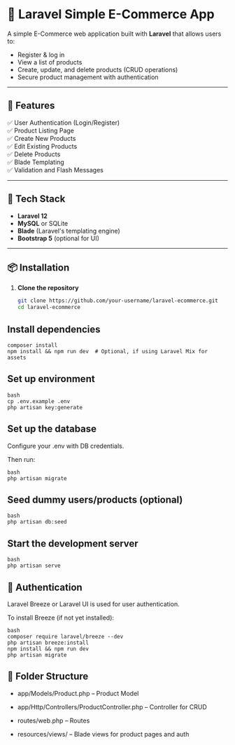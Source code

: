 # 🛒 Laravel Simple E-Commerce App

A simple E-Commerce web application built with **Laravel** that allows users to:

- Register & log in
- View a list of products
- Create, update, and delete products (CRUD operations)
- Secure product management with authentication

---

## 🚀 Features

✅ User Authentication (Login/Register)  
✅ Product Listing Page  
✅ Create New Products  
✅ Edit Existing Products  
✅ Delete Products  
✅ Blade Templating  
✅ Validation and Flash Messages  

---

## 🧰 Tech Stack

- **Laravel 12**
- **MySQL** or SQLite
- **Blade** (Laravel's templating engine)
- **Bootstrap 5** (optional for UI)

---

## 📦 Installation

1. **Clone the repository**
   ```bash
   git clone https://github.com/your-username/laravel-ecommerce.git
   cd laravel-ecommerce
## Install dependencies
```
composer install
npm install && npm run dev  # Optional, if using Laravel Mix for assets
```

## Set up environment
```
bash
cp .env.example .env
php artisan key:generate
```

## Set up the database

Configure your .env with DB credentials.

Then run:
```
bash
php artisan migrate
```

## Seed dummy users/products (optional)
```
bash
php artisan db:seed
```

## Start the development server
```
bash
php artisan serve
```

## 🔐 Authentication
Laravel Breeze or Laravel UI is used for user authentication.

To install Breeze (if not yet installed):
```
bash
composer require laravel/breeze --dev
php artisan breeze:install
npm install && npm run dev
php artisan migrate
```

## 📁 Folder Structure
- app/Models/Product.php – Product Model

- app/Http/Controllers/ProductController.php – Controller for CRUD

- routes/web.php – Routes

- resources/views/ – Blade views for product pages and auth

